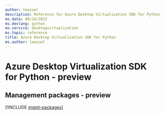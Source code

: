 ```yaml
---
author: lmazuel
description: Reference for Azure Desktop Virtualization SDK for Python
ms.data: 09/19/2022
ms.devlang: python
ms.service: desktopvirtualization
ms.topic: reference
title: Azure Desktop Virtualization SDK for Python
ms.author: lmazuel
---
```

# Azure Desktop Virtualization SDK for Python - preview

## Management packages - preview
[!INCLUDE [mgmt-packages](desktop-virtualization-mgmt-index.md)]